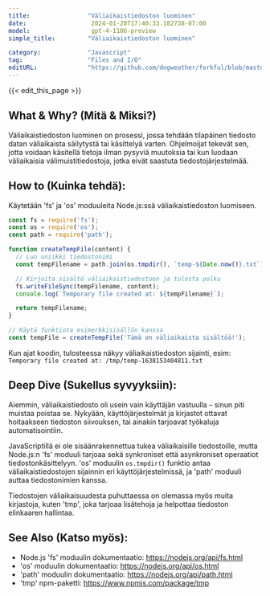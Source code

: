 ```yaml
---
title:                "Väliaikaistiedoston luominen"
date:                  2024-01-20T17:40:33.182738-07:00
model:                 gpt-4-1106-preview
simple_title:         "Väliaikaistiedoston luominen"

category:             "Javascript"
tag:                  "Files and I/O"
editURL:              "https://github.com/dogweather/forkful/blob/master/content/fi/javascript/creating-a-temporary-file.md"
---
```


{{< edit_this_page >}}

## What & Why? (Mitä & Miksi?)
Väliaikaistiedoston luominen on prosessi, jossa tehdään tilapäinen tiedosto datan väliaikaista säilytystä tai käsittelyä varten. Ohjelmoijat tekevät sen, jotta voidaan käsitellä tietoja ilman pysyviä muutoksia tai kun luodaan väliaikaisia välimuistitiedostoja, jotka eivät saastuta tiedostojärjestelmää.

## How to (Kuinka tehdä):
Käytetään 'fs' ja 'os' moduuleita Node.js:ssä väliaikaistiedoston luomiseen.

```javascript
const fs = require('fs');
const os = require('os');
const path = require('path');

function createTempFile(content) {
  // Luo uniikki tiedostonimi
  const tempFilename = path.join(os.tmpdir(), `temp-${Date.now()}.txt`);

  // Kirjoita sisältö väliaikaistiedostoon ja tulosta polku
  fs.writeFileSync(tempFilename, content);
  console.log(`Temporary file created at: ${tempFilename}`);

  return tempFilename;
}

// Käytä funktiota esimerkkisisällön kanssa
const tempFile = createTempFile('Tämä on väliaikaista sisältöä!');
```

Kun ajat koodin, tulosteessa näkyy väliaikaistiedoston sijainti, esim:
`Temporary file created at: /tmp/temp-1638153404811.txt`

## Deep Dive (Sukellus syvyyksiin):
Aiemmin, väliaikaistiedosto oli usein vain käyttäjän vastuulla – sinun piti muistaa poistaa se. Nykyään, käyttöjärjestelmät ja kirjastot ottavat hoitaakseen tiedoston siivouksen, tai ainakin tarjoavat työkaluja automatisointiin.

JavaScriptillä ei ole sisäänrakennettua tukea väliaikaisille tiedostoille, mutta Node.js:n 'fs' moduuli tarjoaa sekä synkroniset että asynkroniset operaatiot tiedostonkäsittelyyn. 'os' moduulin `os.tmpdir()` funktio antaa väliaikaistiedostojen sijainnin eri käyttöjärjestelmissä, ja 'path' moduuli auttaa tiedostonimien kanssa.

Tiedostojen väliaikaisuudesta puhuttaessa on olemassa myös muita kirjastoja, kuten 'tmp', joka tarjoaa lisätehoja ja helpottaa tiedoston elinkaaren hallintaa.

## See Also (Katso myös):
- Node.js 'fs' moduulin dokumentaatio: https://nodejs.org/api/fs.html
- 'os' moduulin dokumentaatio: https://nodejs.org/api/os.html
- 'path' moduulin dokumentaatio: https://nodejs.org/api/path.html
- 'tmp' npm-paketti: https://www.npmjs.com/package/tmp
